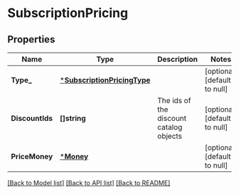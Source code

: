 # SubscriptionPricing

## Properties
Name | Type | Description | Notes
------------ | ------------- | ------------- | -------------
**Type_** | [***SubscriptionPricingType**](SubscriptionPricingType.md) |  | [optional] [default to null]
**DiscountIds** | **[]string** | The ids of the discount catalog objects | [optional] [default to null]
**PriceMoney** | [***Money**](Money.md) |  | [optional] [default to null]

[[Back to Model list]](../README.md#documentation-for-models) [[Back to API list]](../README.md#documentation-for-api-endpoints) [[Back to README]](../README.md)


